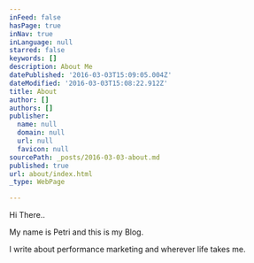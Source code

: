 ```yaml
---
inFeed: false
hasPage: true
inNav: true
inLanguage: null
starred: false
keywords: []
description: About Me
datePublished: '2016-03-03T15:09:05.004Z'
dateModified: '2016-03-03T15:08:22.912Z'
title: About
author: []
authors: []
publisher:
  name: null
  domain: null
  url: null
  favicon: null
sourcePath: _posts/2016-03-03-about.md
published: true
url: about/index.html
_type: WebPage

---
```

Hi There.. 

My name is Petri and this is my Blog. 

I write about performance marketing and wherever life takes me.